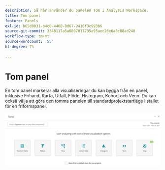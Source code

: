 ```yaml
---
description: Så här använder du panelen Tom i Analysis Workspace.
title: Tom panel
feature: Panels
exl-id: b65d0031-b4c0-4400-8d67-9416f3c993b6
source-git-commit: 3348117a5a6007017735a95aec26e6a8c88ad248
workflow-type: tm+mt
source-wordcount: '55'
ht-degree: 7%

---
```


# Tom panel

En tom panel markerar alla visualiseringar du kan bygga från en panel, inklusive Frihand, Karta, Utfall, Flöde, Histogram, Kohort och Venn. Du kan också välja att göra den tomma panelen till standardprojektstartläge i stället för en friformspanel.

![](assets/blank_panel.png)
